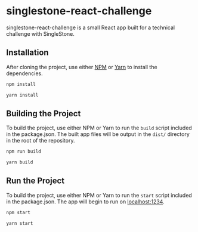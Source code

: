 # singlestone-react-challenge

singlestone-react-challenge is a small React app built for a technical challenge with SingleStone.

## Installation

After cloning the project, use either [NPM](https://www.npmjs.com/) or [Yarn](https://yarnpkg.com/en/) to
install the dependencies.

```bash
npm install
```

```bash
yarn install
```

## Building the Project

To build the project, use either NPM or Yarn to run the `build` script included in the package.json.
The built app files will be output in the `dist/` directory in the root of the repository.

```bash
npm run build
```

```bash
yarn build
```

## Run the Project

To build the project, use either NPM or Yarn to run the `start` script included in the package.json.
The app will begin to run on [localhost:1234](http://localhost:1234).

```bash
npm start
```

```bash
yarn start
```
